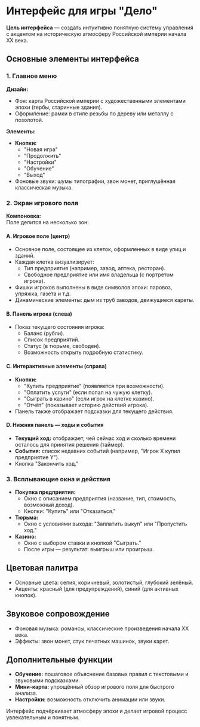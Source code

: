 # Интерфейс для игры "Дело"

**Цель интерфейса** — создать интуитивно понятную систему управления с акцентом на историческую атмосферу Российской империи начала XX века.

## Основные элементы интерфейса

### 1. Главное меню

**Дизайн:**
- Фон: карта Российской империи с художественными элементами эпохи (гербы, старинные здания).
- Оформление: рамки в стиле резьбы по дереву или металлу с позолотой.

**Элементы:**
- **Кнопки:**
    - "Новая игра"
    - "Продолжить"
    - "Настройки"
    - "Обучение"
    - "Выход"
- Фоновые звуки: шумы типографии, звон монет, приглушённая классическая музыка.

### 2. Экран игрового поля

**Компоновка:**  
Поле делится на несколько зон:

#### A. Игровое поле (центр)
- Основное поле, состоящее из клеток, оформленных в виде улиц и зданий.
- Каждая клетка визуализирует:
    - Тип предприятия (например, завод, аптека, ресторан).
    - Свободное предприятие или имя владельца (с портретом игрока).
- Фишки игроков выполнены в виде символов эпохи: паровоз, упряжка, газета и т.д.
- Динамические элементы: дым из труб заводов, движущиеся кареты.

#### B. Панель игрока (слева)
- Показ текущего состояния игрока:
    - Баланс (рубли).
    - Список предприятий.
    - Статус (в тюрьме, свободен).
    - Возможность открыть подробную статистику.

#### C. Интерактивные элементы (справа)
- **Кнопки:**
    - "Купить предприятие" (появляется при возможности).
    - "Оплатить услуги" (если попал на чужую клетку).
    - "Сыграть в казино" (если игрок на клетке казино).
    - "Отчёт" (показывает историю действий игрока).
- Панель также отображает подсказки для текущего действия.

#### D. Нижняя панель — ходы и события
- **Текущий ход:** отображает, чей сейчас ход и сколько времени осталось для принятия решения (таймер).
- **События:** список недавних событий (например, "Игрок X купил предприятие Y").
- Кнопка "Закончить ход."

### 3. Всплывающие окна и действия

- **Покупка предприятия:**
    - Окно с описанием предприятия (название, тип, стоимость, возможный доход).
    - Кнопки: "Купить" или "Отказаться."
- **Тюрьма:**
    - Окно с условиями выхода: "Заплатить выкуп" или "Пропустить ход."
- **Казино:**
    - Окно с выбором ставки и кнопкой "Сыграть."
    - После игры — результат: выигрыш или проигрыш.

## Цветовая палитра

- Основные цвета: сепия, коричневый, золотистый, глубокий зелёный.
- Акценты: красный (для предупреждений), синий (для активных кнопок).

## Звуковое сопровождение

- Фоновая музыка: романсы, классические произведения начала XX века.
- Эффекты: звон монет, стук печатных машинок, звуки карет.

## Дополнительные функции

- **Обучение:** пошаговое объяснение базовых правил с текстовыми и звуковыми подсказками.
- **Мини-карта:** упрощённый обзор игрового поля для быстрого анализа.
- **Настройки:** возможность отключить анимации или звуки.

Интерфейс подчёркивает атмосферу эпохи и делает игровой процесс увлекательным и понятным.
